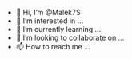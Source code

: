 - 👋 Hi, I’m @Malek7S
- 👀 I’m interested in ...
- 🌱 I’m currently learning ...
- 💞️ I’m looking to collaborate on ...
- 📫 How to reach me ...

<!---
Malek7S/Malek7S is a ✨ special ✨ repository because its `README.md` (this file) appears on your GitHub profile.
You can click the Preview link to take a look at your changes.
--->
